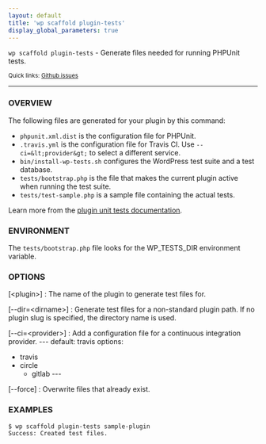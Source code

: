 ```yaml
---
layout: default
title: 'wp scaffold plugin-tests'
display_global_parameters: true
---
```


`wp scaffold plugin-tests` - Generate files needed for running PHPUnit tests.

<small>Quick links: <a href="https://github.com/wp-cli/wp-cli/issues?q=is%3Aopen+label%3Acommand%3Ascaffold-plugin-tests+sort%3Aupdated-desc">Github issues</a></small>

<hr />

### OVERVIEW

The following files are generated for your plugin by this command:

* `phpunit.xml.dist` is the configuration file for PHPUnit.
* `.travis.yml` is the configuration file for Travis CI. Use `--ci=&lt;provider&gt;` to select a different service.
* `bin/install-wp-tests.sh` configures the WordPress test suite and a test database.
* `tests/bootstrap.php` is the file that makes the current plugin active when running the test suite.
* `tests/test-sample.php` is a sample file containing the actual tests.

Learn more from the [plugin unit tests documentation](http://wp-cli.org/docs/plugin-unit-tests/).

### ENVIRONMENT

The `tests/bootstrap.php` file looks for the WP_TESTS_DIR environment
variable.

### OPTIONS

[&lt;plugin&gt;]
: The name of the plugin to generate test files for.

[\--dir=&lt;dirname&gt;]
: Generate test files for a non-standard plugin path. If no plugin slug is specified, the directory name is used.

[\--ci=&lt;provider&gt;]
: Add a configuration file for a continuous integration provider.
\---
default: travis
options:
  - travis
  - circle
	 - gitlab
\---

[\--force]
: Overwrite files that already exist.

### EXAMPLES

    $ wp scaffold plugin-tests sample-plugin
    Success: Created test files.




